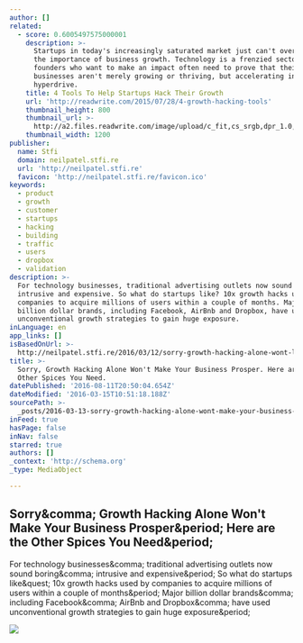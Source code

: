 ```yaml
---
author: []
related:
  - score: 0.6005497575000001
    description: >-
      Startups in today's increasingly saturated market just can't overestimate
      the importance of business growth. Technology is a frenzied sector, and
      founders who want to make an impact often need to prove that their
      businesses aren't merely growing or thriving, but accelerating in
      hyperdrive.
    title: 4 Tools To Help Startups Hack Their Growth
    url: 'http://readwrite.com/2015/07/28/4-growth-hacking-tools'
    thumbnail_height: 800
    thumbnail_url: >-
      http://a2.files.readwrite.com/image/upload/c_fit,cs_srgb,dpr_1.0,h_1200,q_80,w_1200/MTMxOTAwNTgwMjU4OTQ0Mjc0.jpg
    thumbnail_width: 1200
publisher:
  name: Stfi
  domain: neilpatel.stfi.re
  url: 'http://neilpatel.stfi.re'
  favicon: 'http://neilpatel.stfi.re/favicon.ico'
keywords:
  - product
  - growth
  - customer
  - startups
  - hacking
  - building
  - traffic
  - users
  - dropbox
  - validation
description: >-
  For technology businesses, traditional advertising outlets now sound boring,
  intrusive and expensive. So what do startups like? 10x growth hacks used by
  companies to acquire millions of users within a couple of months. Major
  billion dollar brands, including Facebook, AirBnb and Dropbox, have used
  unconventional growth strategies to gain huge exposure.
inLanguage: en
app_links: []
isBasedOnUrl: >-
  http://neilpatel.stfi.re/2016/03/12/sorry-growth-hacking-alone-wont-let-your-business-prosper-here-are-the-other-spices-you-need/?sf=dvvpzb
title: >-
  Sorry, Growth Hacking Alone Won't Make Your Business Prosper. Here are the
  Other Spices You Need.
datePublished: '2016-08-11T20:50:04.654Z'
dateModified: '2016-03-15T10:51:18.188Z'
sourcePath: >-
  _posts/2016-03-13-sorry-growth-hacking-alone-wont-make-your-business-prosper.md
inFeed: true
hasPage: false
inNav: false
starred: true
authors: []
_context: 'http://schema.org'
_type: MediaObject

---
```

<article style=""><h1>Sorry&amp;comma; Growth Hacking Alone Won't Make Your Business Prosper&amp;period; Here are the Other Spices You Need&amp;period;</h1><p>For technology businesses&amp;comma; traditional advertising outlets now sound boring&amp;comma; intrusive and expensive&amp;period; So what do startups like&amp;quest; 10x growth hacks used by companies to acquire millions of users within a couple of months&amp;period; Major billion dollar brands&amp;comma; including Facebook&amp;comma; AirBnb and Dropbox&amp;comma; have used unconventional growth strategies to gain huge exposure&amp;period;</p><img src="http://72gpf1za5iq428ekh3r7qjc1.wpengine.netdna-cdn.com/wp-content/uploads/2016/03/growth.jpg" /></article>
